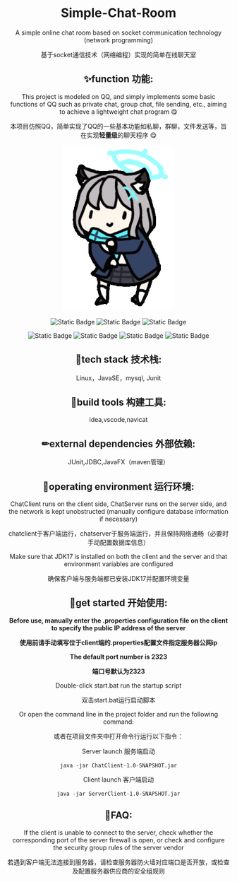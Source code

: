 <h1 align="center">Simple-Chat-Room</h1>

<p align="center">A simple online chat room based on socket communication technology (network programming)</p>

<p align="center">基于socket通信技术（网络编程）实现的简单在线聊天室</p>

<div align="center">

## ✨function  功能:

This project is modeled on QQ, and simply implements some basic functions of QQ such as private chat, group chat, file sending, etc., aiming to achieve a lightweight chat program 😋

本项目仿照QQ，简单实现了QQ的一些基本功能如私聊，群聊，文件发送等，旨在实现**轻量级**的聊天程序 😋


![show](https://github.com/Torchman005/Simple-chat-room/blob/main/show.gif)



![Static Badge](https://img.shields.io/badge/Language-Java-orange?style=plastic)
![Static Badge](https://img.shields.io/badge/Language-CSS-blue?style=plastic)
![Static Badge](https://img.shields.io/badge/Language-SQL-green?style=plastic)

![Static Badge](https://img.shields.io/badge/API-javafx-purple?style=plastic)
![Static Badge](https://img.shields.io/badge/API-Junit-green?style=plastic)
![Static Badge](https://img.shields.io/badge/API-JDBC-yellow?style=plastic)
![Static Badge](https://img.shields.io/badge/API-BCrypt-red?style=plastic)


## 🎉tech stack  技术栈:

Linux，JavaSE，mysql, Junit

## 🔧build tools  构建工具:

idea,vscode,navicat

## ✏external dependencies  外部依赖:

JUnit,JDBC,JavaFX（maven管理）

## 📌operating environment  运行环境:

ChatClient runs on the client side, ChatServer runs on the server side, and the network is kept unobstructed (manually configure database information if necessary)

chatclient于客户端运行，chatserver于服务端运行，并且保持网络通畅（必要时手动配置数据库信息）

Make sure that JDK17 is installed on both the client and the server and that environment variables are configured

确保客户端与服务端都已安装JDK17并配置环境变量

## 🔑get started  开始使用:

**Before use, manually enter the .properties configuration file on the client to specify the public IP address of the server**

**使用前请手动填写位于client端的.properties配置文件指定服务器公网ip**

**The default port number is 2323**

**端口号默认为2323**

Double-click start.bat run the startup script

双击start.bat运行启动脚本

Or open the command line in the project folder and run the following command:

或者在项目文件夹中打开命令行运行以下指令：

Server launch   服务端启动

```shell
java -jar ChatClient-1.0-SNAPSHOT.jar
```

Client launch   客户端启动

```
java -jar ServerClient-1.0-SNAPSHOT.jar
```


## 🔔FAQ:

If the client is unable to connect to the server, check whether the corresponding port of the server firewall is open, or check and configure the security group rules of the server vendor

若遇到客户端无法连接到服务器，请检查服务器防火墙对应端口是否开放，或检查及配置服务器供应商的安全组规则
